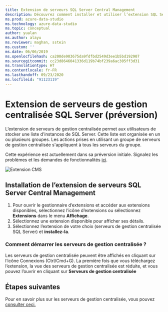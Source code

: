 ```yaml
---
title: Extension de serveurs SQL Server Central Management
description: Découvrez comment installer et utiliser l’extension SQL Server des serveurs de gestion centralisée. Extension pour le regroupement de serveurs et l’application d’actions au groupe.
ms.prod: azure-data-studio
ms.technology: azure-data-studio
ms.topic: conceptual
author: yualan
ms.author: alayu
ms.reviewer: maghan, sstein
ms.custom: ''
ms.date: 06/06/2019
ms.openlocfilehash: ca200de903675da9fdfbd2549d3ee1b5bd192907
ms.sourcegitcommit: cc23d8646041336d119b74bf239a6ac305ff3d31
ms.translationtype: HT
ms.contentlocale: fr-FR
ms.lasthandoff: 09/23/2020
ms.locfileid: "91123119"
---
```

# <a name="sql-server-central-management-servers-extension-preview"></a>Extension de serveurs de gestion centralisée SQL Server (préversion)

L’extension de serveurs de gestion centralisée permet aux utilisateurs de stocker une liste d'instances de SQL Server. Cette liste est organisée en un ou plusieurs groupes. Les actions prises en utilisant un groupe de serveurs de gestion centralisée s'appliquent à tous les serveurs du groupe.

Cette expérience est actuellement dans sa préversion initiale. Signalez les problèmes et les demandes de fonctionnalités [ici](https://github.com/microsoft/azuredatastudio/issues).

![Extension CMS](media/sql-server-cms-extension/cms-list.png)

## <a name="install-the-sql-server-central-management-servers-extension"></a>Installation de l’extension de serveurs SQL Server Central Management

1. Pour ouvrir le gestionnaire d’extensions et accéder aux extensions disponibles, sélectionnez l’icône d’extensions ou sélectionnez **Extensions** dans le menu **Affichage**.
2. Sélectionnez une extension disponible pour afficher ses détails.
3. Sélectionnez l’extension de votre choix (serveurs de gestion centralisée SQL Server) et **installez-la**.

### <a name="how-do-i-start-central-management-servers"></a>Comment démarrer les serveurs de gestion centralisée ?

 Les serveurs de gestion centralisée peuvent être affichés en cliquant sur l’icône Connexions (Ctrl/Cmd+G). La première fois que vous téléchargez l’extension, la vue des serveurs de gestion centralisée est réduite, et vous pouvez l’ouvrir en cliquant sur **Serveurs de gestion centralisée**

## <a name="next-steps"></a>Étapes suivantes

Pour en savoir plus sur les serveurs de gestion centralisée, vous pouvez [consulter ceci.](../../ssms/register-servers/create-a-central-management-server-and-server-group.md)